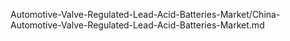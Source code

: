 
Automotive-Valve-Regulated-Lead-Acid-Batteries-Market/China-Automotive-Valve-Regulated-Lead-Acid-Batteries-Market.md
